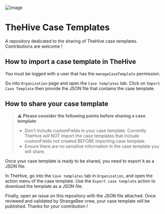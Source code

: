 ![image](https://user-images.githubusercontent.com/32546144/170095170-b9c162d7-3281-42c1-bf6a-9381ce2ed5d6.png)


# TheHive Case Templates

A repository dedicated to the sharing of TheHive case templates. Contributions are welcome !

## How to import a case template in TheHive

You must be logged with a user that has the `manageCaseTemplate` permission. 

Go into `Organization` page and open the `Case templates` tab. Click on `Import Case Template` then provide the JSON file that contains the case template. 

## How to share your case template 

> :warning: **Please consider the following points before sharing a case template**: 
> 
> - Don't include customFields in your case template. Currently TheHive will NOT import the case templates that include customFields not created BEFORE importing case template.
> - Ensure there are no sensitive information in the case template you will share.

Once your case template is ready to be shared, you need to export it as a JSON file.

In TheHive, go into the `Case templates` tab in `Organization`, and open the action menu of the case template. Use the `Export case template` action to download the template as a JSON file. 

Finally, open an issue on this repository with the JSON file attached. Once reviewed and validated by StrangeBee crew, your case template will be published. Thanks for your contribution ! 
